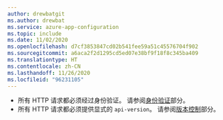 ```yaml
---
author: drewbatgit
ms.author: drewbat
ms.service: azure-app-configuration
ms.topic: include
ms.date: 11/02/2020
ms.openlocfilehash: d7cf3853847cd02b541fee59a51c45576704f902
ms.sourcegitcommit: a6aca2f2d1295cd5ed07e38bf9f18f8c345ba409
ms.translationtype: HT
ms.contentlocale: zh-CN
ms.lasthandoff: 11/26/2020
ms.locfileid: "96231105"
---
```

- 所有 HTTP 请求都必须经过身份验证。 请参阅[身份验证](../articles/azure-app-configuration/rest-api-authentication-index.md)部分。
- 所有 HTTP 请求都必须提供显式的 `api-version`。 请参阅[版本控制](../articles/azure-app-configuration/rest-api-versioning.md)部分。